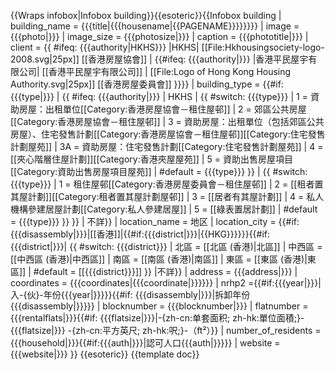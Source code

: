 <noinclude>{{Wraps infobox|Infobox building}}{{esoteric}}</noinclude>{{Infobox building
| building_name       = {{{title|{{{housename|{{PAGENAME}}}}}}}}
| image               = {{{photo|}}}
| image_size          = {{{photosize|}}}
| caption             = {{{phototitle|}}}
| client             = {{ #ifeq: {{{authority|HKHS}}} |HKHS| [[File:Hkhousingsociety-logo-2008.svg|25px]] [[香港房屋協會]] | 
{{#ifeq: {{{authority|}}} |香港平民屋宇有限公司| [[香港平民屋宇有限公司]] | [[File:Logo of Hong Kong Housing Authority.svg|25px]] [[香港房屋委員會]] }}}}
| building_type      = {{#if: {{{type|}}} |
    {{ #ifeq: {{{authority|}}} | HKHS |
      {{ #switch: {{{type}}}
        | 1 = 資助房屋：出租單位[[Category:香港房屋協會－租住屋邨]]
        | 2 = 郊區公共房屋[[Category:香港房屋協會－租住屋邨]]
        | 3 = 資助房屋：出租單位（包括郊區公共房屋）、住宅發售計劃[[Category:香港房屋協會－租住屋邨]][[Category:住宅發售計劃屋苑]]
        | 3A = 資助房屋：住宅發售計劃[[Category:住宅發售計劃屋苑]]
        | 4 = [[夾心階層住屋計劃]][[Category:香港夾屋屋苑]]
        | 5 = 資助出售房屋項目[[Category:資助出售房屋項目屋苑]]
        | #default = {{{type}}}
      }}
    |
      {{ #switch: {{{type}}}
        | 1 = 租住屋邨[[Category:香港房屋委員會－租住屋邨]]
        | 2 = [[租者置其屋計劃]][[Category:租者置其屋計劃屋邨]]
        | 3 = [[居者有其屋計劃]]
        | 4 = 私人機構參建居屋計劃[[Category:私人參建居屋]]
        | 5 = [[綠表置居計劃]]
        | #default = {{{type}}}
      }}
    }}
  | 不詳}}
| location_name       = 地区
| location_city       = {{#if:{{{disassembly|}}}|[[香港]]|{{#if:{{{district|}}}|{{HKG}}}}}}{{#if:{{{district|}}}|
     {{ #switch: {{{district}}}
        | 北區 = [[北區 (香港)|北區]]
        | 中西區 = [[中西區 (香港)|中西區]]
        | 南區 = [[南區 (香港)|南區]]
        | 東區 = [[東區 (香港)|東區]]
        | #default = [[{{{district}}}]]
     }}
|不詳}}
| address            = {{{address|}}}
| coordinates        = {{{coordinates|{{{coordinate|}}}}}}
| nrhp2             ={{#if:{{{year|}}}|</td></tr><tr><th scope="row">入-{伙}-年份</th><td>{{{year|}}}}}{{#if: {{{disassembly|}}}|</td></tr><tr><th scope="row">拆卸年份</th><td>{{{disassembly|}}}}}
| blocknumber       = {{{blocknumber|}}}
| flatnumber         = {{{rentalflats|}}}{{#if: {{{flatsize|}}}|</td></tr><tr><th scope="row">-{zh-cn:单套面积; zh-hk:單位面積;}-</th><td>{{{flatsize|}}} -{zh-cn:平方英尺; zh-hk:呎;}-（ft²）}}
| number_of_residents = {{{household|}}}{{#if:{{{auth|}}}|</td></tr><tr><th scope="row">認可人口</th><td>{{{auth|}}}}}
| website         = {{{website|}}}
}}<noinclude>
{{esoteric}}
{{template doc}}
<!-- Add cats and interwikis to the /doc subpage, not here! -->
</noinclude>